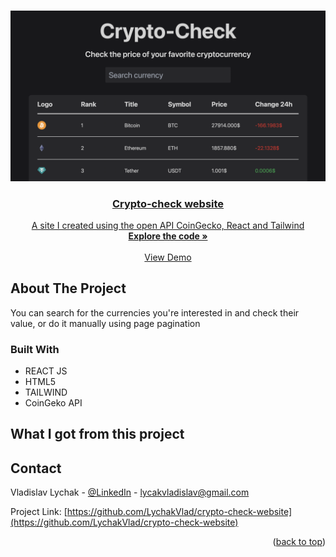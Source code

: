 <a name="readme-top"></a>

<br />
<div align="center">
  <a href="https://lychakvlad.github.io/portfolio-react-app/" target='_blank'>
    <img src="./src/assets/logo.png" alt="Logo" width='900'>

<h3 align="center">Crypto-check website</h3>

  <p align="center">
    A site I created using the open API CoinGecko, React and Tailwind
    <br />
    <a href="https://github.com/LychakVlad/crypto-check-website"><strong>Explore the code »</strong></a>
    <br />
    <br />
    <a href="https://lychakvlad.github.io/portfolio-react-app/">View Demo</a>
  </p>
</div>

<!-- ABOUT THE PROJECT -->

## About The Project

You can search for the currencies you're interested in and check their value, or do it manually using page pagination

### Built With

- REACT JS
- HTML5
- TAILWIND
- CoinGeko API

## What I got from this project

## Contact

Vladislav Lychak - [@LinkedIn](https://www.linkedin.com/in/vladislav-lychak/) - lycakvladislav@gmail.com

Project Link: [https://github.com/LychakVlad/crypto-check-website](https://github.com/LychakVlad/crypto-check-website)

<p align="right">(<a href="#readme-top">back to top</a>)</p>

<!-- MARKDOWN LINKS & IMAGES -->
<!-- https://www.markdownguide.org/basic-syntax/#reference-style-links -->

[react.js]: https://img.shields.io/badge/React-20232A?style=for-the-badge&logo=react&logoColor=61DAFB
[react-url]: https://reactjs.org/
